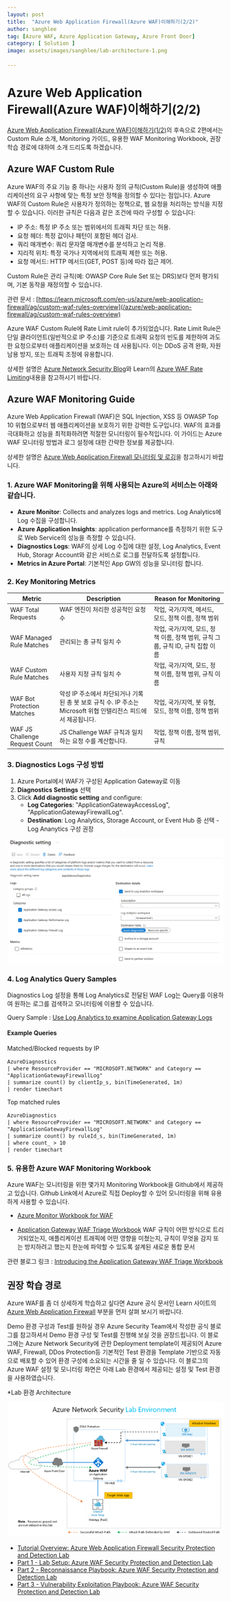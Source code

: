 ```yaml
---
layout: post
title:  "Azure Web Application Firewall(Azure WAF)이해하기(2/2)"
author: sanghlee
tag: [Azure WAF, Azure Application Gateway, Azure Front Door]
category: [ Solution ]
image: assets/images/sanghlee/lab-architecture-1.png

---
```


# Azure Web Application Firewall(Azure WAF)이해하기(2/2) 

[Azure Web Application Firewall(Azure WAF)이해하기(1/2)](https://medium.com/azure-tech-blog-kr/azure-web-application-firewall-azure-waf-%EC%9D%B4%ED%95%B4%ED%95%98%EA%B8%B0-1-2-b29b11d55c01)의 후속으로 2편에서는 Custom Rule 소개, Monitoring 가이드, 유용한 WAF Monitoring Workbook, 권장 학습 경로에 대하여 소개 드리도록 하겠습니다.

## Azure WAF Custom Rule
    
Azure WAF의 주요 기능 중 하나는 사용자 정의 규칙(Custom Rule)을 생성하여 애플리케이션의 요구 사항에 맞는 특정 보안 정책을 정의할 수 있다는 점입니다.
Azure WAF의 Custom Rule은 사용자가 정의하는 정책으로, 웹 요청을 처리하는 방식을 지정할 수 있습니다. 이러한 규칙은 다음과 같은 조건에 따라 구성할 수 있습니다:

- IP 주소: 특정 IP 주소 또는 범위에서의 트래픽 차단 또는 허용.
- 요청 헤더: 특정 값이나 패턴이 포함된 헤더 검사.
- 쿼리 매개변수: 쿼리 문자열 매개변수를 분석하고 논리 적용.
- 지리적 위치: 특정 국가나 지역에서의 트래픽 제한 또는 허용.
- 요청 메서드: HTTP 메서드(GET, POST 등)에 따라 접근 제어.

Custom Rule은 관리 규칙(예: OWASP Core Rule Set 또는 DRS)보다 먼저 평가되며, 기본 동작을 재정의할 수 있습니다.

관련 문서 : [https://learn.microsoft.com/en-us/azure/web-application-firewall/ag/custom-waf-rules-overview](/azure/web-application-firewall/ag/custom-waf-rules-overview)

Azure WAF Custom Rule에 Rate Limit rule이 추가되었습니다.
Rate Limit Rule은 단일 클라이언트(일반적으로 IP 주소)를 기준으로 트래픽 요청의 빈도를 제한하여 과도한 요청으로부터 애플리케이션을 보호하는 데 사용됩니다. 이는 DDoS 공격 완화, 자원 남용 방지, 또는 트래픽 조정에 유용합니다.

상세한 설명은 [Azure Network Security Blog](https://techcommunity.microsoft.com/blog/azurenetworksecurityblog/rate-limiting-feature-for-azure-waf-on-application-gateway-now-in-preview-/3934957 
)와 Learn의 [Azure WAF Rate Limiting](https://learn.microsoft.com/en-us/azure/web-application-firewall/ag/rate-limiting-overview)내용을 참고하시기 바랍니다. 


## Azure WAF Monitoring Guide
Azure Web Application Firewall (WAF)은 SQL Injection, XSS 등 OWASP Top 10 위협으로부터 웹 애플리케이션을 보호하기 위한 강력한 도구입니다. 
WAF의 효과를 극대화하고 성능을 최적화하려면 적절한 모니터링이 필수적입니다. 
이 가이드는 Azure WAF 모니터링 방법과 로그 설정에 대한 간략한 정보를 제공합니다.

상세한 설명은 [Azure Web Application Firewall 모니터링 및 로깅](https://learn.microsoft.com/ko-kr/azure/web-application-firewall/ag/application-gateway-waf-metrics)을 참고하시기 바랍니다.

### 1. Azure WAF Monitoring을 위해 사용되는 Azure의 서비스는 아래와 같습니다.
- **Azure Monitor**: Collects and analyzes logs and metrics. Log Analytics에 Log 수집을 구성합니다.
- **Azure Application Insights**: application performance를 측정하기 위한 도구로 Web Service의 성능을 측정할 수 있습니다.
- **Diagnostics Logs**: WAF의 상세 Log 수집에 대한 설정, Log Analytics, Event Hub, Storagr Account와 같은 서비스로 로그를 전달하도록 설정합니다.
- **Metrics in Azure Portal**: 기본적인 App GW의 성능을 모니터링 합니다.

### 2. Key Monitoring Metrics 

| **Metric**           | **Description**                | **Reason for Monitoring**       |
|-----------------------|---------------------------------|----------------------------------|
| WAF Total Requests        | WAF 엔진이 처리한 성공적인 요청 수       | 작업, 국가/지역, 메서드, 모드, 정책 이름, 정책 범위 |
| WAF Managed Rule Matches    | 관리되는 총 규칙 일치 수     | 작업, 국가/지역, 모드, 정책 이름, 정책 범위, 규칙 그룹, 규칙 ID, 규칙 집합 이름       |
| WAF Custom Rule Matches     | 사용자 지정 규칙 일치 수     | 작업, 국가/지역, 모드, 정책 이름, 정책 범위, 규칙 이름           |
| WAF Bot Protection Matches              | 악성 IP 주소에서 차단되거나 기록된 총 봇 보호 규칙 수. IP 주소는 Microsoft 위협 인텔리전스 피드에서 제공됩니다.        | 작업, 국가/지역, 봇 유형, 모드, 정책 이름, 정책 범위   |
| WAF JS Challenge Request Count          | JS Challenge WAF 규칙과 일치하는 요청 수를 계산합니다. | 작업, 정책 이름, 정책 범위, 규칙       |

### 3. Diagnostics Logs 구성 방법

1) Azure Portal에서 WAF가 구성된 Application Gateway로 이동
2) **Diagnostics Settings** 선택
3) Click **Add diagnostic setting** and configure:
   - **Log Categories**: "ApplicationGatewayAccessLog", "ApplicationGatewayFirewallLog".
   - **Destination**: Log Analytics, Storage Account, or Event Hub 중 선택 - Log Ananytics 구성 권장

![img](../assets/images/sanghlee/waf-diag-setting.png)


### 4. Log Analytics Query Samples 
Diagnostics Log 설정을 통해 Log Analytics로 전달된 WAF Log는 Query를 이용하여 원하는 로그를 검색하고 모니터링에 이용할 수 있습니다.

Query Sample : [Use Log Analytics to examine Application Gateway Logs](https://learn.microsoft.com/en-us/azure/application-gateway/log-analytics)

#### Example Queries

Matched/Blocked requests by IP

```kusto
AzureDiagnostics
| where ResourceProvider == "MICROSOFT.NETWORK" and Category == "ApplicationGatewayFirewallLog"
| summarize count() by clientIp_s, bin(TimeGenerated, 1m)
| render timechart
```

Top matched rules

```kusto
AzureDiagnostics
| where ResourceProvider == "MICROSOFT.NETWORK" and Category == "ApplicationGatewayFirewallLog"
| summarize count() by ruleId_s, bin(TimeGenerated, 1m)
| where count_ > 10
| render timechart
```



### 5. 유용한 Azure WAF Monitoring Workbook
Azure WAF는 모니터링을 위한 몇가지 Monitoring Workbook을 Github에서 제공하고 있습니다.
Github Link에서 Azure로 직접 Deploy할 수 있어 모니터링을 위해 유용하게 사용할 수 있습니다.

- [Azure Monitor Workbook for WAF](https://github.com/Azure/Azure-Network-Security/blob/master/Azure%20WAF/Workbook%20-%20WAF%20Monitor%20Workbook/README.md#azure-monitor-workbook-for-waf) 




- [Application Gateway WAF Triage Workbook](https://github.com/Azure/Azure-Network-Security/blob/master/Azure%20WAF/Workbook%20-%20AppGw%20WAF%20Triage%20Workbook/README.md)
WAF 규칙이 어떤 방식으로 트리거되었는지, 애플리케이션 트래픽에 어떤 영향을 미쳤는지, 규칙이 무엇을 감지 또는 방지하려고 했는지 한눈에 파악할 수 있도록 설계된 새로운 통합 문서



관련 블로그 링크 : [Introducing the Application Gateway WAF Triage Workbook](https://techcommunity.microsoft.com/blog/azurenetworksecurityblog/introducing-the-application-gateway-waf-triage-workbook/2973341)



## 권장 학습 경로

Azure WAF를 좀 더 상세하게 학습하고 싶다면 Azure 공식 문서인 Learn 사이트의 [Azure Web Application Firewall](https://learn.microsoft.com/ko-kr/azure/web-application-firewall/) 부분을 먼저 살펴 보시기 바랍니다.

Demo 환경 구성과 Test를 원하실 경우 Azure Security Team에서 작성한 공식 블로그를 참고하셔서 Demo 환경 구성 및 Test를 진행해 보실 것을 권장드립니다.
이 블로그에는 Azure Network Security에 관한 Deployment template이 제공되어 Azure WAF, Firewall, DDos Protection등 기본적인 Test 환경을 Template 기반으로 자동으로 배포할 수 있어 환경 구성에 소요되는 시간을 줄 일 수 있습니다.
이 블로그의 Azure WAF 설정 및 모니터링 화면은 아래 Lab 환경에서 제공되는 설정 및 Test 환경을 사용하였습니다.

*Lab 환경 Architecture

![img](../assets/images/sanghlee/lab-architecture-1.png)


- [Tutorial Overview: Azure Web Application Firewall Security Protection and Detection Lab](https://techcommunity.microsoft.com/blog/azurenetworksecurityblog/tutorial-overview-azure-web-application-firewall-security-protection-and-detecti/2030423)
- [Part 1 - Lab Setup: Azure WAF Security Protection and Detection Lab](https://techcommunity.microsoft.com/blog/azurenetworksecurityblog/part-1---lab-setup-azure-waf-security-protection-and-detection-lab/2030469)
- [Part 2 - Reconnaissance Playbook: Azure WAF Security Protection and Detection Lab](https://techcommunity.microsoft.com/blog/azurenetworksecurityblog/part-2---reconnaissance-playbook-azure-waf-security-protection-and-detection-lab/2030751)
- [Part 3 - Vulnerability Exploitation Playbook: Azure WAF Security Protection and Detection Lab](https://techcommunity.microsoft.com/blog/azurenetworksecurityblog/part-3---vulnerability-exploitation-playbook-azure-waf-security-protection-and-d/2031047)


